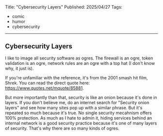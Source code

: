 Title: "Cybersecurity Layers"
Published: 2025/04/27
Tags: 
- comic
- humor
- cybersecurity
---

## Cybersecurity Layers

I like to image all security software as ogres. The firewall is an ogre, token validation is an ogre, network rules are an ogre with a top hat (I don't know why, it just is).

If you're unfamiliar with the reference, it's from the 2001 smash hit film, Shrek. You can read the direct quote here: https://www.quotes.net/mquote/85881.

But more importantly than that, security is like an onion because it's done in layers. If you don't believe me, do an internet search for "Security onion layers" and see how many sites pop up with a similar phrase. But it's repeated so much because it's true. No single security mecahnism offers 100% protection. As much as I hate to admin it, hiding services behind an internal network is a good security practice because it's one of many layers of security. That's why there are so many kinds of ogres.
